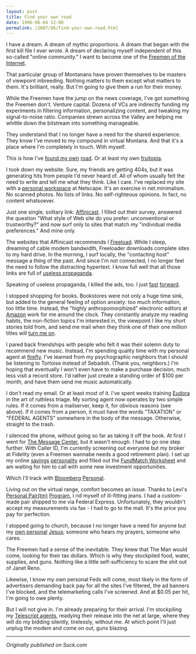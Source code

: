 ```yaml
---
layout: post
title: Find your own road
date: 1996-06-04 12:00
permalink: /2007/06/find-your-own-road.html
---
```


I have a dream. A dream of mythic proportions. A dream that began with the first kill file I ever wrote. A dream of declaring myself independent of this so-called "online community." I want to become one of the [Freemen of the Internet](http://web.archive.org/web/20010509184335/http://www.greyware.com/authors/pitman/freemen.htm).

That particular group of Montanans have proven themselves to be masters of viewpoint inbreeding. Nothing matters to them except what matters to them. It's brilliant, really. But I'm going to give them a run for their money.

While the Freemen have the jump on the news coverage, I've got something the Freemen don't. Venture capital. Dozens of VCs are indirectly funding my experiments in filtering information, personalizing content, and tweaking my signal-to-noise ratio. Companies strewn across the Valley are helping me whittle down the bitstream into something manageable.

They understand that I no longer have a need for the shared experience. They know I've moved to my compound in virtual Montana. And that it's a place where I'm completely in touch. With myself.

This is how I've [found my own](http://web.archive.org/web/20010509184335/http://www.saabusa.com/) [road](http://web.archive.org/web/20010509184335/http://www.saabusa.com/). Or at least my own [fruitopia](http://web.archive.org/web/20010509184335/http://www.intergate.net/uhtml/sam/Fruitopia/).

I took down my website. Sure, my friends are getting 404s, but it was generating hits from people I'd never heard of. All of whom usually felt the need to write and tell me what they think. Like I care. I've replaced my site with a [personal workspace](http://web.archive.org/web/20010509184335/http://home.netscape.com/custom/index.html) at Netscape. It's an exercise in net.minimalism. No scanned photos. No lists of links. No self-righteous opinions. In fact, no content whatsoever.

Just one single, solitary link: [Affinicast](http://web.archive.org/web/20010509184335/http://www.affinicast.com/). I filled out their survey, answered the question "What style of Web site do you prefer: unconventional or trustworthy?" and now surf only to sites that match my "individual media preferences." And mine only.

The websites that Affinicast recommends I [Freeload](http://web.archive.org/web/20010509184335/http://www.freeloader.com/). While I sleep, dreaming of cable modem bandwidth, Freeloader downloads complete sites to my hard drive. In the morning, I surf locally, the "contacting host" message a thing of the past. And since I'm not connected, I no longer feel the need to follow the distracting hypertext. I know full well that all those links are full of [useless propaganda](http://web.archive.org/web/20010509184335/http://always.apple.com/).


Speaking of useless propaganda, I killed the ads, too. I just [fast](http://web.archive.org/web/20010509184335/http://www.privnet.com/) [forward](http://web.archive.org/web/20010509184335/http://www.privnet.com/).

I stopped shopping for books. Bookstores were not only a huge time sink, but added to the general feeling of option anxiety: too much information, too little time. Instead, the "highly anthropomorphized" electronic editors at [Amazon](http://web.archive.org/web/20010509184335/http://www.amazon.com/) work for me around the clock. They constantly analyze my reading habits, the non-fiction topics I'm interested in, the viewpoint I like my short stories told from, and send me mail when they think one of their one million titles will [turn me on](http://web.archive.org/web/20010509184335/news:alt.sex.stories).

I pared back friendships with people who felt it was their solemn duty to recommend new music. Instead, I'm spending quality time with my personal agent at [firefly](http://web.archive.org/web/20010509184335/http://www.ffly.com/). I've learned from my psychographic neighbors that I should be listening to Tortoise instead of Sebadoh. (Thank you, neighbors.) I'm hoping that eventually I won't even have to make a purchase decision, much less visit a record store. I'd rather just create a standing order of $100 per month, and have them send me music automatically.

I don't read my email. Or at least most of it. I've spent weeks training [Eudora](http://web.archive.org/web/20010509184335/http://www.qualcomm.com/ProdTech/quest/eudora.html#features) in the art of ruthless triage. My sorting agent now operates by two simple rules. If it comes from a mailserver, keep it, for obvious reasons (see above). If it comes from a person, it must have the words "TAXATION" or "FEDERAL AGENTS" somewhere in the body of the message. Otherwise, straight to the trash.

I silenced the phone, without going so far as taking it off the hook. At first I went for [The Message Center](http://web.archive.org/web/20010509184335/http://www.pbvoicemail.com/HomePage.html), but it wasn't enough. I had to go one step further. With Caller ID, I'm currently screening out everyone but my broker at Fidelity (even a Freemen wannabe needs a good retirement plan). I set up my online [savings](http://web.archive.org/web/20010509184335/http://www.fid-inv.com/planning/personality/pers_qs.html) [personality](http://web.archive.org/web/20010509184335/http://www.fid-inv.com/planning/personality/pers_qs.html) and filled out the [FundMatch Worksheet](http://web.archive.org/web/20010509184335/http://www.fid-inv.com/planning/fundmatch/fundmatch.html) and am waiting for him to call with some new investment opportunities.

Which I'll track with [Bloomberg](http://web.archive.org/web/20010509184335/http://www.bloomberg.com/) [Personal](http://web.archive.org/web/20010509184335/http://www.bloomberg.com/).

Living out on the virtual range, comfort becomes an issue. Thanks to Levi's [Personal Pair(tm)](http://web.archive.org/web/20010509184335/http://www.levi.com/faq/product#fit) [Program](http://web.archive.org/web/20010509184335/http://www.levi.com/faq/product#fit), I rid myself of ill-fitting jeans. I had a custom-made pair shipped to me via Federal Express. Unfortunately, they wouldn't accept my measurements via fax - I had to go to the mall. It's the price you pay for perfection.

I stopped going to church, because I no longer have a need for anyone but my [own personal](http://web.archive.org/web/20010509184335/http://expert.cc.purdue.edu/%7Ecomwesly/messages/spring96/jesus1.html) [Jesus](http://web.archive.org/web/20010509184335/http://expert.cc.purdue.edu/%7Ecomwesly/messages/spring96/jesus1.html); someone who hears my prayers, someone who cares.

The Freemen had a sense of the inevitable. They knew that The Man would come, looking for their tax dollars. Which is why they stockpiled food, water, supplies, and guns. Nothing like a little self-sufficiency to scare the shit out of Janet Reno.

Likewise, I know my own personal Feds will come, most likely in the form of advertisers demanding back pay for all the sites I've filtered, the ad banners I've blocked, and the telemarketing calls I've screened. And at $0.05 per hit, I'm going to owe plenty.

But I will not give in. I'm already preparing for their arrival. I'm stockpiling my [Telescript agents](http://web.archive.org/web/20010509184335/http://www.genmagic.com/), readying their release into the net at large, where they will do my bidding silently, tirelessly, without me. At which point I'll just unplug the modem and come on out, guns blazing.

---

*Originally published on Suck.com* 
